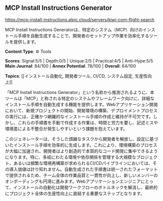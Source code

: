 ## MCP Install Instructions Generator

https://mcp-install-instructions.alpic.cloud/servers/kiwi-com-flight-search

MCP Install Instructions Generatorは、特定のシステム（MCP）向けのインストール手順を自動生成することで、開発者のセットアップ作業を効率化するツールを提供します。

**Content Type**: ⚙️ Tools

**Scores**: Signal:5/5 | Depth:0/5 | Unique:2/5 | Practical:4/5 | Anti-Hype:5/5
**Main Journal**: 84/100 | **Annex Potential**: 78/100 | **Overall**: 64/100

**Topics**: [[インストール自動化, 開発者ツール, CI/CD, システム設定, 生産性向上]]

「MCP Install Instructions Generator」という名称から推測されるように、本ツールは「MCP」と称される特定のシステムやフレームワーク向けに、詳細なインストール手順を自動生成する機能を提供します。Webアプリケーション開発において、新規プロジェクトの開始、開発環境の構築、デプロイメントプロセスの実行には、正確かつ網羅的なインストール手順の作成と維持が不可欠です。しかし、これらの手順書を手動で作成する作業は、時間と労力を要し、記述ミスや環境差による不整合が発生しやすいという課題を抱えています。

このジェネレーターは、そうした煩雑なタスクから開発者を解放し、設定に基づいたインストール手順を効率的に生成します。これにより、環境構築のプロセスが大幅に加速され、開発者はより創造的で本質的なコード開発に集中できるようになります。特に、多岐にわたる環境や依存関係を管理する大規模なプロジェクト、あるいは頻繁な環境再構築が求められるCI/CDパイプラインにおいては、その導入価値は計り知れません。自動生成された手順書は統一されたフォーマットで提供されるため、チーム全体の作業品質と一貫性が向上し、新しいメンバーのオンボーディングも円滑に進みます。Webアプリケーションエンジニアにとって、インストールの自動化は開発ワークフローのボトルネックを解消し、最終的にプロジェクト全体の生産性向上に直結する重要なステップとなります。